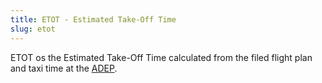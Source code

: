 ```yaml
---
title: ETOT - Estimated Take-Off Time
slug: etot
---
```


 ETOT os the Estimated Take-Off Time calculated from the filed flight plan and
 taxi time at the [ADEP](adep.md).
